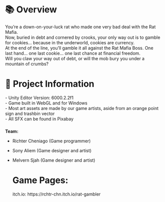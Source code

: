 <h1>📚 Overview</h1>
You’re a down-on-your-luck rat who made one very bad deal with the Rat Mafia.<br/>
Now, buried in debt and cornered by crooks, your only way out is to gamble for cookies… because in the underworld, cookies are currency.<br/>
At the end of the line, you’ll gamble it all against the Rat Mafia Boss.
One last hand… one last cookie… one last chance at financial freedom.<br/>
Will you claw your way out of debt, or will the mob bury you under a mountain of crumbs?

<h1>📄 Project Information</h1>
- Unity Editor Version: 6000.2.2f1<br/>
- Game built in WebGL and for Windows<br/>
- Most art assets are made by our game artists, aside from an orange point sign and trashbin vector<br/>
- All SFX can be found in Pixabay<br/>

###

<b>Team:</b>
- Richter Cheniago (Game programmer)
- Sony Aliem (Game designer and artist)
- Melvern Sjah (Game designer and artist)

  <h1>Game Pages:</h1>
  itch.io: https://rchtr-chn.itch.io/rat-gambler

